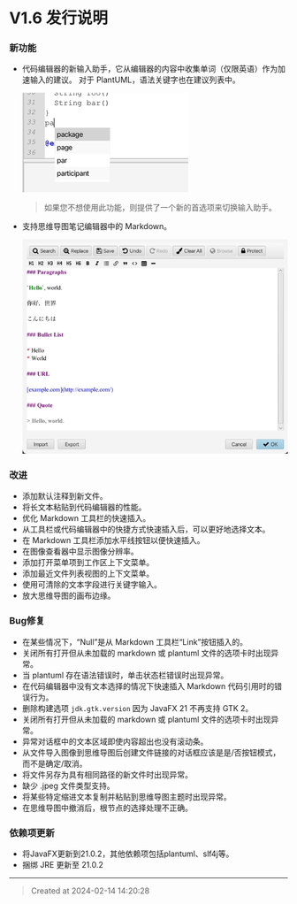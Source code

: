# V1.6 发行说明

### 新功能

* 代码编辑器的新输入助手，它从编辑器的内容中收集单词（仅限英语）作为加速输入的建议。 对于 PlantUML，语法关键字也在建议列表中。

	![v1.6_input_helper.jpg](v1.6_input_helper.jpg)
	> 如果您不想使用此功能，则提供了一个新的首选项来切换输入助手。

* 支持思维导图笔记编辑器中的 Markdown。

	![v1.6_markdown_support_in_mmd.jpg](v1.6_markdown_support_in_mmd.jpg)

### 改进

* 添加默认注释到新文件。
* 将长文本粘贴到代码编辑器的性能。
* 优化 Markdown 工具栏的快速插入。
* 从工具栏或代码编辑器中的快捷方式快速插入后，可以更好地选择文本。
* 在 Markdown 工具栏添加水平线按钮以便快速插入。
* 在图像查看器中显示图像分辨率。
* 添加打开菜单项到工作区上下文菜单。
* 添加最近文件列表视图的上下文菜单。
* 使用可清除的文本字段进行关键字输入。
* 放大思维导图的画布边缘。

### Bug修复

* 在某些情况下，“Null”是从 Markdown 工具栏“Link”按钮插入的。
* 关闭所有打开但从未加载的 markdown 或 plantuml 文件的选项卡时出现异常。
* 当 plantuml 存在语法错误时，单击状态栏错误时出现异常。
* 在代码编辑器中没有文本选择的情况下快速插入 Markdown 代码引用时的错误行为。
* 删除构建选项 `jdk.gtk.version` 因为 JavaFX 21 不再支持 GTK 2。
* 关闭所有打开但从未加载的 markdown 或 plantuml 文件的选项卡时出现异常。
* 异常对话框中的文本区域即使内容超出也没有滚动条。
* 从文件导入图像到思维导图后创建文件链接的对话框应该是是/否按钮模式，而不是确定/取消。
* 将文件另存为具有相同路径的新文件时出现异常。
* 缺少 .jpeg 文件类型支持。
* 将某些特定缩进文本复制并粘贴到思维导图主题时出现异常。
* 在思维导图中撤消后，根节点的选择处理不正确。


### 依赖项更新

* 将JavaFX更新到21.0.2，其他依赖项包括plantuml、slf4j等。
* 捆绑 JRE 更新至 21.0.2

---
> Created at 2024-02-14 14:20:28
